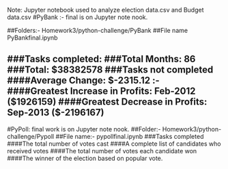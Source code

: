 
Note: Jupyter notebook used to analyze election data.csv and Budget data.csv
#PyBank :- final is on Jupyter note nook. 

##Folders:- Homework3/python-challenge/PyBank 
##File name PyBankfinal.ipynb

###Tasks completed: 
###Total Months: 86
###Total: $38382578
###Tasks not completed
####Average  Change: $-2315.12 :- 
####Greatest Increase in Profits: Feb-2012 ($1926159)
####Greatest Decrease in Profits: Sep-2013 ($-2196167)
---------------------------------------------------------------------------------------------------------------------
#PyPoll: final work is on Jupyter note nook.
##Folder:- Homework3/python-challenge/Pypoll
##File name:- pypollfinal.ipynb
###Tasks completed 
####The total number of votes cast
####A complete list of candidates who received votes
####The total number of votes each candidate won
####The winner of the election based on popular vote.

